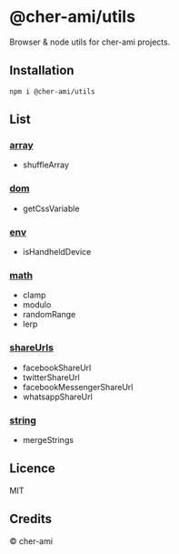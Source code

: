 # @cher-ami/utils

Browser & node utils for cher-ami projects.

## Installation

```shell
npm i @cher-ami/utils
```

## List

### [array](./src/array.ts)

- shuffleArray

### [dom](./src/dom.ts)

- getCssVariable

### [env](./src/env.ts)

- isHandheldDevice

### [math](./src/math.ts)

- clamp
- modulo
- randomRange
- lerp

### [shareUrls](./src/shareUrls.ts)

- facebookShareUrl
- twitterShareUrl
- facebookMessengerShareUrl
- whatsappShareUrl

### [string](./src/string.ts)

- mergeStrings

## Licence

MIT

## Credits

© cher-ami
